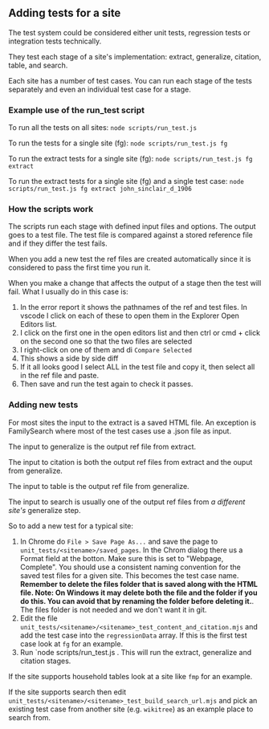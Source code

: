 ## Adding tests for a site

The test system could be considered either unit tests, regression tests or integration tests technically.

They test each stage of a site's implementation: extract, generalize, citation, table, and search.

Each site has a number of test cases. You can run each stage of the tests separately and even an individual test case for a stage.

### Example use of the run_test script

To run all the tests on all sites: `node scripts/run_test.js`

To run the tests for a single site (fg): `node scripts/run_test.js fg`

To run the extract tests for a single site (fg): `node scripts/run_test.js fg extract`

To run the extract tests for a single site (fg) and a single test case: `node scripts/run_test.js fg extract john_sinclair_d_1906`

### How the scripts work

The scripts run each stage with defined input files and options. The output goes to a test file.
The test file is compared against a stored reference file and if they differ the test fails.

When you add a new test the ref files are created automatically since it is considered to pass the first time you run it.

When you make a change that affects the output of a stage then the test will fail. What I usually do in this case is:

1. In the error report it shows the pathnames of the ref and test files. In vscode I click on each of these to open them in the Explorer Open Editors list.
2. I click on the first one in the open editors list and then ctrl or cmd + click on the second one so that the two files are selected
3. I right-click on one of them and di `Compare Selected`
4. This shows a side by side diff
5. If it all looks good I select ALL in the test file and copy it, then select all in the ref file and paste.
6. Then save and run the test again to check it passes.

### Adding new tests

For most sites the input to the extract is a saved HTML file. An exception is FamilySearch where most of the test cases use a .json file as input.

The input to generalize is the output ref file from extract.

The input to citation is both the output ref files from extract and the ouput from generalize.

The input to table is the output ref file from generalize.

The input to search is usually one of the output ref files from _a different site's_ generalize step.

So to add a new test for a typical site:

1. In Chrome do `File > Save Page As...` and save the page to `unit_tests/<sitename>/saved_pages`. In the Chrom dialog there us a Format field at the botton. Make sure this is set to "Webpage, Complete". You should use a consistent naming convention for the saved test files for a given site. This becomes the test case name. **Remember to delete the files folder that is saved along with the HTML file. Note: On Windows it may delete both the file and the folder if you do this. You can avoid that by renaming the folder before deleting it.**. The files folder is not needed and we don't want it in git.
2. Edit the file `unit_tests/<sitename>/<sitename>_test_content_and_citation.mjs` and add the test case into the `regressionData` array. If this is the first test case look at `fg` for an example.
3. Run `node scripts/run_test.js <sitename>. This will run the extract, generalize and citation stages.

If the site supports household tables look at a site like `fmp` for an example.

If the site supports search then edit `unit_tests/<sitename>/<sitename>_test_build_search_url.mjs` and pick an existing test case from another site (e.g. `wikitree`) as an example place to search from.

